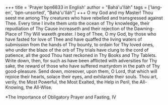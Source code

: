 +++
title = 'Prayer bpn6833 in English'
author = "Bahá'u'lláh"
tags = ['lang-en', 'bpn-unsorted', "Bahá'u'lláh"]
+++
O my God and my Master!  Thou seest me among Thy creatures who have rebelled and transgressed against Thee.  Every time I invite them unto the ocean of Thy knowledge, their repudiation of Thy Cause increaseth and their rejection of the Dawning-Place of Thy Will waxeth greater.  I beg of Thee, O my God, by those who have fasted for love of Thee and have quaffed the living waters of submission from the hands of Thy bounty, to ordain for Thy loved ones, who under the blaze of the orb of Thy trials have clung to the cord of patience, all the good Thou hast reckoned in Thy Books and Thy Tablets.  Write down, then, for such as have been afflicted with adversities for Thy sake, the reward of those who have suffered martyrdom in the path of Thy good-pleasure.  Send down, moreover, upon them, O Lord, that which will rejoice their hearts, solace their eyes, and exhilarate their souls.  Thou art, verily, the Most Powerful, the Most Exalted, the Help in Peril, the All-Knowing, the All-Wise.


*The Importance of Obligatory Prayer and Fasting, IV
